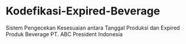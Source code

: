# Kodefikasi-Expired-Beverage
Sistem Pengecekan Kesesuaian antara Tanggal Produksi dan Expired Produk Beverage PT. ABC President Indonesia
